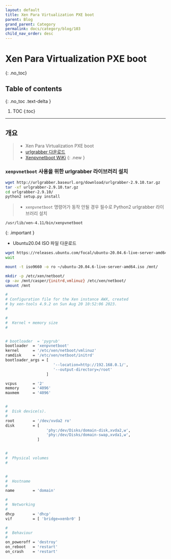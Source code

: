 ```yaml
---
layout: default
title: Xen Para Virtualization PXE boot
parent: Blog
grand_parent: Category
permalink: docs/category/blog/103
child_nav_order: desc
---
```

# Xen Para Virtualization PXE boot
{: .no_toc}

## Table of contents
{: .no_toc .text-delta }

1. TOC
{:toc}

---
## 개요

> - Xen Para Virtualization PXE boot
> - [urlgrabber 다운로드](http://urlgrabber.baseurl.org/download/)
> - [Xenpvnetboot WiKi](https://wiki.xenproject.org/wiki/Xenpvnetboot)
{: .new }

### `xenpvnetboot` 사용을 위한 urlgrabber 라이브러리 설치

```bash
wget http://urlgrabber.baseurl.org/download/urlgrabber-2.9.10.tar.gz
tar -xf urlgrabber-2.9.10.tar.gz
cd urlgrabber-2.9.10/
python2 setup.py install
```

> - `xenpvnetboot` 명령어가 동작 안될 경우 필수로 Python2 urlgrabber 라이브러리 설치
```bash
/usr/lib/xen-4.11/bin/xenpvnetboot
```
>
{: .important }

- Ubuntu20.04 ISO 파일 다운로드

```bash
wget https://releases.ubuntu.com/focal/ubuntu-20.04.6-live-server-amd64.iso -O ~/
wait

mount -t iso9660 -o ro ~/ubuntu-20.04.6-live-server-amd64.iso /mnt/

mkdir -p /etc/xen/netboot/
cp -av /mnt/casper/{initrd,vmlinuz} /etc/xen/netboot/
umount /mnt
```

```bash
#
# Configuration file for the Xen instance AWX, created
# by xen-tools 4.9.2 on Sun Aug 20 10:52:06 2023.
#

#
#  Kernel + memory size
#


# bootloader  = 'pygrub'
bootloader  = 'xenpvnetboot'
kernel      = '/etc/xen/netboot/vmlinuz'
ramdisk     = '/etc/xen/netboot/initrd'
bootloader_args = [
                     '--location=http://192.168.0.1/',
                     '--output-directory=/root'
                  ]

vcpus       = '2'
memory      = '4096'
maxmem      = '4096'


#
#  Disk device(s).
#
root        = '/dev/xvda2 ro'
disk        = [
                  'phy:/dev/Disks/domain-disk,xvda2,w',
                  'phy:/dev/Disks/domain-swap,xvda1,w',
              ]


#
#  Physical volumes
#


#
#  Hostname
#
name        = 'domain'

#
#  Networking
#
dhcp        = 'dhcp'
vif         = [ 'bridge=xenbr0' ]

#
#  Behaviour
#
on_poweroff = 'destroy'
on_reboot   = 'restart'
on_crash    = 'restart'
```
